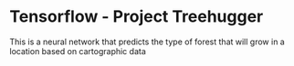 # Tensorflow - Project Treehugger

This is a neural network that predicts the type of forest that will grow in a location based on cartographic data
